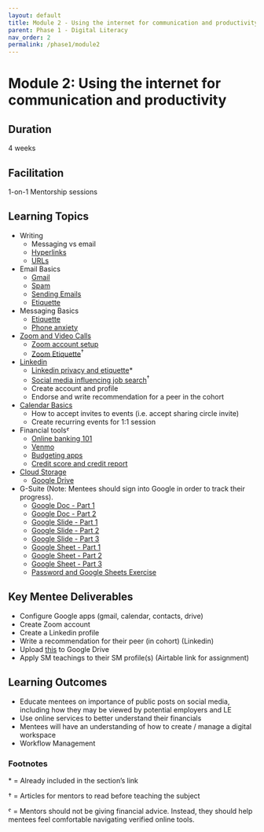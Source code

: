 ```yaml
---
layout: default
title: Module 2 - Using the internet for communication and productivity
parent: Phase 1 - Digital Literacy
nav_order: 2
permalink: /phase1/module2
---
```


# Module 2: Using the internet for communication and productivity

## Duration

4 weeks

## Facilitation

1-on-1 Mentorship sessions

## Learning Topics

- Writing
  - Messaging vs email
  - <a href="https://edu.gcfglobal.org/en/internetbasics/understanding-hyperlinks/1/" target="_blank">Hyperlinks</a>
  - <a href="https://edu.gcfglobal.org/en/internetbasics/understanding-urls/1/" target="_blank">URLs</a>
- Email Basics
  - <a href="https://edu.gcfglobal.org/en/email101/common-email-features/1/" target="_blank">Gmail</a>
  - <a href="https://edu.gcfglobal.org/en/internetsafety/avoiding-spam-and-phishing/1/" target="_blank">Spam</a>
  - <a href="https://edu.gcfglobal.org/en/gmail/sending-email/1/" target="_blank">Sending Emails</a>
  - <a href="https://edu.gcfglobal.org/en/communicationskills/how-formal-should-an-email-be/1/" target="_blank">Etiquette</a>
- Messaging Basics
  - <a href="https://edu.gcfglobal.org/en/business-communication/instant-messaging-etiquette/1/" target="_blank">Etiquette</a>
  - <a href="https://edu.gcfglobal.org/en/business-communication/overcoming-phone-anxiety/1/" target="_blank">Phone anxiety</a>
- <a href="https://www.digitallearn.org/courses/basics-of-video-conferencing-new" target="_blank">Zoom and Video Calls</a>
  - <a href="https://edu.gcfglobal.org/en/zoom/getting-started-with-zoom/1/" target="_blank">Zoom account setup</a>
  - <a href="https://join.com/recruitment-hr-blog/virtual-meeting-zoom-etiquette/" target="_blank">Zoom Etiquette</a><sup>†</sup>
- <a href="https://edu.gcfglobal.org/en/linkedin/" target="_blank">Linkedin</a>
  - <a href="https://edu.gcfglobal.org/en/linkedin/adjusting-your-settings-and-privacy-on-linkedin/1/" target="_blank">Linkedin privacy and etiquette</a>\*
  - <a href="https://www.linkedin.com/pulse/how-your-social-media-presence-can-influence-job-search-junkova/" target="_blank">Social media influencing job search</a><sup>†</sup>
  - Create account and profile
  - Endorse and write recommendation for a peer in the cohort
- <a href="https://edu.gcfglobal.org/en/google-tips/getting-started-with-google-calendar/1/" target="_blank">Calendar Basics</a>
  - How to accept invites to events (i.e. accept sharing circle invite)
  - Create recurring events for 1:1 session
- Financial toolsˤ
  - <a href="https://edu.gcfglobal.org/en/online-money-tips/online-banking-101/1/" target="_blank">Online banking 101</a>
  - <a href="https://edu.gcfglobal.org/en/online-money-tips/what-is-venmo/1/" target="_blank">Venmo</a>
  - <a href="https://edu.gcfglobal.org/en/online-money-tips/save-money-with-free-budgeting-apps/1/" target="_blank">Budgeting apps</a>
  - <a href="https://edu.gcfglobal.org/en/online-money-tips/how-to-get-a-free-credit-report/1/" target="_blank">Credit score and credit report</a>
- <a href="https://www.digitallearn.org/courses/cloud-storage" target="_blank">Cloud Storage</a>
  - <a href="[https://edu.gcfglobal.org/en/googledriveanddocs/](https://applieddigitalskills.withgoogle.com/c/college-and-continuing-education/en/g-suite-certification-drive/overview.html)" target="_blank">Google Drive</a>
- G-Suite (Note: Mentees should sign into Google in order to track their progress).
  - <a href="https://applieddigitalskills.withgoogle.com/c/college-and-continuing-education/en/g-suite-certification-docs-part-1/overview.html" target="_blank">Google Doc - Part 1</a>
  - <a href="https://applieddigitalskills.withgoogle.com/c/college-and-continuing-education/en/g-suite-certification-docs-part-2/overview.html" target="_blank">Google Doc - Part 2</a>
  - <a href="https://applieddigitalskills.withgoogle.com/c/college-and-continuing-education/en/g-suite-certification-slides-part-1/overview.html" target="_blank">Google Slide - Part 1</a>
  - <a href="https://applieddigitalskills.withgoogle.com/c/college-and-continuing-education/en/g-suite-certification-slides-part-2/overview.html" target="_blank">Google Slide - Part 2</a>
  - <a href="https://applieddigitalskills.withgoogle.com/c/college-and-continuing-education/en/g-suite-certification-slides-part-3/overview.html" target="_blank">Google Slide - Part 3</a>
  - <a href="https://applieddigitalskills.withgoogle.com/c/college-and-continuing-education/en/g-suite-certification-sheets-part-1/overview.html" target="_blank">Google Sheet - Part 1</a>
  - <a href="https://applieddigitalskills.withgoogle.com/c/college-and-continuing-education/en/g-suite-certification-sheets-part-2/overview.html" target="_blank">Google Sheet - Part 2</a>
  - <a href="https://applieddigitalskills.withgoogle.com/c/college-and-continuing-education/en/g-suite-certification-slides-part-3/overview.html" target="_blank">Google Sheet - Part 3</a>
   - <a href="https://applieddigitalskills.withgoogle.com/c/middle-and-high-school/en/create-and-safeguard-passwords/overview.html" target="_blank">Password and Google Sheets Exercise</a>

## Key Mentee Deliverables

- Configure Google apps (gmail, calendar, contacts, drive)
- Create Zoom account
- Create a Linkedin profile
- Write a recommendation for their peer (in cohort) (Linkedin)
- Upload <a href="https://www.learningforjustice.org/sites/default/files/2017-10/TT-Digital-Literacy-Vocabulary-Oct2017.pdf" target="_blank">this</a> to Google Drive
- Apply SM teachings to their SM profile(s) (Airtable link for assignment)

## Learning Outcomes

- Educate mentees on importance of public posts on social media, including how they may be viewed by potential employers and LE
- Use online services to better understand their financials
- Mentees will have an understanding of how to create / manage a digital workspace
- Workflow Management

### Footnotes

\* = Already included in the section’s link

† = Articles for mentors to read before teaching the subject

ˤ = Mentors should not be giving financial advice. Instead, they should help mentees feel comfortable navigating verified online tools.
